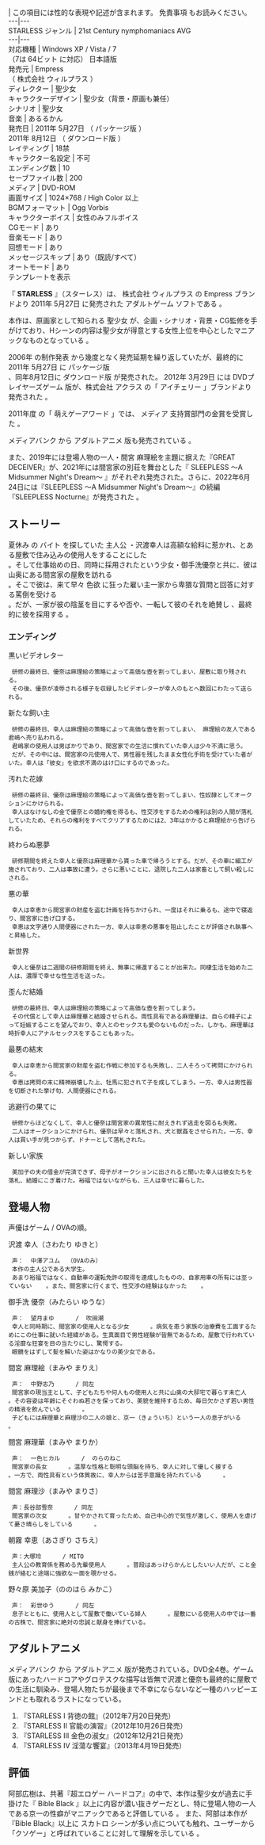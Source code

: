 |  この項目には性的な表現や記述が含まれます。  免責事項  もお読みください。  
---|---  
STARLESS  ジャンル  |  21st Century nymphomaniacs AVG       
---|---  
対応機種  |  Windows  XP  /  Vista  /  7    
（7は  64ビット  に対応） 日本語版  
発売元  |  Empress      
（  株式会社  ウィルプラス  ）  
ディレクター  |  聖少女     
キャラクターデザイン  |  聖少女（背景・原画も兼任）     
シナリオ  |  聖少女     
音楽  |  あるるかん   
発売日  |  2011年  5月27日  （  パッケージ版  ）        
2011年  8月12日  （  ダウンロード版  ）      
レイティング  |  18禁   
キャラクター名設定  |  不可   
エンディング数  |  10   
セーブファイル数  |  200   
メディア  |  DVD-ROM   
画面サイズ  |  1024×768  /  High Color  以上   
BGMフォーマット  |  Ogg Vorbis   
キャラクターボイス  |  女性のみフルボイス   
CGモード  |  あり   
音楽モード  |  あり   
回想モード  |  あり   
メッセージスキップ  |  あり（既読/すべて）   
オートモード  |  あり   
テンプレートを表示  
  
『 **STARLESS** 』（スターレス）は、  株式会社  ウィルプラス  の  Empress  ブランドより  2011年  5月27日
に発売された  アダルトゲーム  ソフトである      。

本作は、原画家として知られる  聖少女
が、企画・シナリオ・背景・CG監修を手がけており、Hシーンの内容は聖少女が得意とする女性上位を中心としたマニアックなものとなっている    。

2006年  の制作発表    から幾度となく発売延期を繰り返していたが、最終的に  2011年  5月27日  に  パッケージ版  
、同年8月12日に  ダウンロード版      が発売された。  2012年  3月29日  には  DVDプレイヤーズゲーム  版が、株式会社
アクラス  の「  アイチェリー  」ブランドより発売された        。

2011年度  の「  萌えゲーアワード  」では、  メディア  支持賞部門の金賞を受賞した    。

メディアバンク  から  アダルトアニメ  版も発売されている          。

また、2019年には登場人物の一人・間宮 麻理絵を主題に据えた『GREAT DECEIVER』が、2021年には間宮家の別荘を舞台とした『
SLEEPLESS 〜A Midsummer Night's Dream〜  』がそれぞれ発売された。さらに、2022年6月24日には『SLEEPLESS
〜A Midsummer Night's Dream〜』の続編『SLEEPLESS Nocturne』が発売された    。

##  ストーリー  

夏休み  の  バイト  を探していた  主人公  ・沢渡幸人は高額な給料に惹かれ、とある屋敷で住み込みの使用人をすることにした    
  。そして仕事始めの日、同時に採用されたという少女・御手洗優奈と共に、彼は山奥にある間宮家の屋敷を訪れる    
。そこで彼は、来て早々  色欲  に狂った雇い主一家から卑猥な質問と回答に対する罵倒を受ける  
。だが、一家が彼の陰茎を目にするや否や、一転して彼のそれを絶賛し    、最終的に彼を採用する    。

###  エンディング  

黒いビデオレター

     研修の最終日、優奈は麻理絵の策略によって高価な壺を割ってしまい、屋敷に取り残される。 
     その後、優奈が凌辱される様子を収録したビデオレターが幸人のもとへ数回にわたって送られる。 
    
新たな飼い主

     研修の最終日、幸人は麻理絵の策略によって高価な壺を割ってしまい、 麻理絵の友人である君嶋へ売り払われる。 
     君嶋家の使用人は男ばかりであり、間宮家での生活に慣れていた幸人は少々不満に思う。 
     だが、その中には、間宮家の元使用人で、男性器を残したまま女性化手術を受けていた者がいた。幸人は「彼女」を欲求不満のはけ口にするのであった。 
    
汚れた花嫁

     研修の最終日、優奈は麻理絵の策略によって高価な壺を割ってしまい、性奴隷としてオークションにかけられる。 
     幸人はなけなしの金で優奈との婚約権を得るも、性交渉をするための権利は別の人間が落札していたため、それらの権利をすべてクリアするためには2、3年はかかると麻理絵から告げられる。 
    
終わらぬ悪夢

     研修期間を終えた幸人と優奈は麻理華から貰った車で帰ろうとする。だが、その車に細工が施されており、二人は事故に遭う。さらに悪いことに、退院した二人は家畜として飼い殺しにされる。 
    
悪の華

     幸人は幸恵から間宮家の財産を盗む計画を持ちかけられ、一度はそれに乗るも、途中で寝返り、間宮家に告げ口する。 
     幸恵は文字通り人間便器にされた一方、幸人は幸恵の悪事を阻止したことが評価され執事へと昇格した。 
    
新世界

     幸人と優奈は二週間の研修期間を終え、無事に帰還することが出来た。同棲生活を始めた二人は、濃厚で幸せな性生活を送った。 
    
歪んだ結婚

     研修の最終日、幸人は麻理絵の策略によって高価な壺を割ってしまう。 
     その代償として幸人は麻理華と結婚させられる。両性具有である麻理華は、自らの精子によって妊娠することを望んでおり、幸人とのセックスも愛のないものだった。しかも、麻理華は時折幸人にアナルセックスをすることもあった。 
    
最悪の結末

     幸人は幸恵から間宮家の財産を盗む作戦に参加するも失敗し、二人そろって拷問にかけられる。 
     幸恵は拷問の末に精神崩壊した上、牡馬に犯されて子を成してしまう。一方、幸人は男性器を切断された挙げ句、人間便器にされる。 
    
逃避行の果てに

     研修からほどなくして、幸人と優奈は間宮家の異常性に耐えきれず逃走を図るも失敗。 
     二人はオークションにかけられ、優奈は早々と落札され、犬と獣姦をさせられた。一方、幸人は買い手が見つからず、ドナーとして落札された。 
    
新しい家族

     美加子の夫の借金が完済できず、母子がオークションに出されると聞いた幸人は彼女たちを落札、結婚にこぎ着けた。裕福ではないながらも、三人は幸せに暮らした。 

##  登場人物  

声優はゲーム / OVAの順。

沢渡 幸人（さわたり ゆきと）

     声：  中澤アユム  （OVAのみ） 
     本作の主人公である大学生。 
     あまり裕福ではなく、自動車の運転免許の取得を達成したものの、自家用車の所有には至っていない    。また、間宮家に行くまで、性交渉の経験はなかった    。 
御手洗 優奈（みたらい ゆうな）

     声：  望月まゆ      /  吹田潮 
     幸人と同時期に、間宮家の使用人となる少女      。病気を患う家族の治療費を工面するためにこの仕事に就いた経緯がある。生真面目で男性経験が皆無であるため、屋敷で行われている淫靡な狂宴を目の当たりにし、驚愕する。 
     眼鏡をはずして髪を解いた姿はかなりの美少女である。 
間宮 麻理絵（まみや まりえ）

     声：  中野志乃      / 同左 
     間宮家の現当主として、子どもたちや何人もの使用人と共に山奥の大邸宅で暮らす未亡人      。その容姿は年齢にそぐわぬ若さを保っており、美貌を維持するため、毎日欠かさず若い男性の精液を飲んでいる      。 
     子どもには麻理華と麻理沙の二人の娘と、京一（きょういち）という一人の息子がいる    。 
間宮 麻理華（まみや まりか）

     声：  一色ヒカル      /  のらのねこ 
     間宮家の長女      。温厚な性格と聡明な頭脳を持ち、幸人に対して優しく接する      。一方で、両性具有という体質故に、幸人からは苦手意識を持たれている      。 
間宮 麻理沙（まみや まりさ）

     声：長谷部雪奈      / 同左 
     間宮家の次女      。甘やかされて育ったため、自己中心的で気性が激しく、使用人を虐げて憂さ晴らしをしている      。 
朝霧 幸恵（あさぎり さちえ）

     声：大塚玲      / MITO 
     主人公の教育係を務める先輩使用人      。普段はあっけらかんとしたいい人だが、こと金銭が絡むと途端に強欲な一面を覗かせる。 
野々原 美加子（ののはら みかこ）

     声：  彩世ゆう      / 同左 
     息子とともに、使用人として屋敷で働いている婦人      。屋敷にいる使用人の中では一番の古株で、間宮家に絶対の忠誠と献身を捧げている。 

##  アダルトアニメ  

メディアバンク  から  アダルトアニメ
版が発売されている。DVD全4巻。ゲーム版にあったハードコアやグロテスクな描写は皆無で沢渡と優奈も最終的に屋敷での生活に馴染み、登場人物たちが最後まで不幸にならないなど一種のハッピーエンドとも取れるラストになっている。

  

  1. 『STARLESS I 背徳の館』（2012年7月20日発売）   
  2. 『STARLESS II 官能の演習』（2012年10月26日発売）   
  3. 『STARLESS III 金色の淑女』（2012年12月21日発売）   
  4. 『STARLESS IV 淫蕩な饗宴』（2013年4月19日発売）   

##  評価  

阿部広樹は、共著『超エロゲー ハードコア』の中で、本作は聖少女が過去に手掛けた『  Bible Black
』以上に内容が濃い抜きゲーだとし、特に登場人物の一人である京一の性癖がマニアックであると評価している    。 また、阿部は本作が『Bible
Black』以上に  スカトロ  シーンが多い点についても触れ、ユーザーから「クソゲー」と呼ばれていることに対して理解を示している    。


